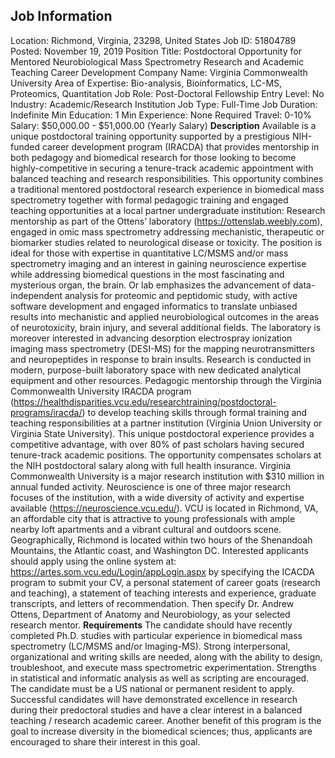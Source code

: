 ## Job Information
Location: 
											Richmond, Virginia, 23298, United States 
Job ID: 
51804789
Posted: 
November 19, 2019
Position Title: 
Postdoctoral Opportunity for Mentored Neurobiological Mass Spectrometry Research and Academic Teaching Career Development
Company Name: 
Virginia Commonwealth University
Area of Expertise: 
Bio-analysis, Bioinformatics, LC-MS, Proteomics, Quantitation
Job Role: 
Post-Doctoral Fellowship
Entry Level: 
No
Industry: 
Academic/Research Institution
Job Type: 
Full-Time
Job Duration: 
Indefinite
Min Education: 
1
Min Experience: 
None
Required Travel: 
0-10%
Salary: 
$50,000.00 - $51,000.00 (Yearly Salary)
**Description**
Available is a unique postdoctoral training opportunity supported by a prestigious NIH-funded career development program (IRACDA) that provides mentorship in both pedagogy and biomedical research for those looking to become highly-competitive in securing a tenure-track academic appointment with balanced teaching and research responsibilities. This opportunity combines a traditional mentored postdoctoral research experience in biomedical mass spectrometry together with formal pedagogic training and engaged teaching opportunities at a local partner undergraduate institution:  Research mentorship as part of the Ottens’ laboratory (https://ottenslab.weebly.com), engaged in omic mass spectrometry addressing mechanistic, therapeutic or biomarker studies related to neurological disease or toxicity. The position is ideal for those with expertise in quantitative LC/MSMS and/or mass spectrometry imaging and an interest in gaining neuroscience expertise while addressing biomedical questions in the most fascinating and mysterious organ, the brain. Or lab emphasizes the advancement of data-independent analysis for proteomic and peptidomic study, with active software development and engaged informatics to translate unbiased results into mechanistic and applied neurobiological outcomes in the areas of neurotoxicity, brain injury, and several additional fields. The laboratory is moreover interested in advancing desorption electrospray ionization imaging mass spectrometry (DESI-MS) for the mapping neurotransmitters and neuropeptides in response to brain insults. Research is conducted in modern, purpose-built laboratory space with new dedicated analytical equipment and other resources. Pedagogic mentorship through the Virginia Commonwealth University IRACDA program (https://healthdisparities.vcu.edu/researchtraining/postdoctoral-programs/iracda/) to develop teaching skills through formal training and teaching responsibilities at a partner institution (Virginia Union University or Virginia State University). This unique postdoctoral experience provides a competitive advantage, with over 80% of past scholars having secured tenure-track academic positions.  The opportunity compensates scholars at the NIH postdoctoral salary along with full health insurance. Virginia Commonwealth University is a major research institution with $310 million in annual funded activity. Neuroscience is one of three major research focuses of the institution, with a wide diversity of activity and expertise available (https://neuroscience.vcu.edu/). VCU is located in Richmond, VA, an affordable city that is attractive to young professionals with ample nearby loft apartments and a vibrant cultural and outdoors scene. Geographically, Richmond is located within two hours of the Shenandoah Mountains, the Atlantic coast, and Washington DC. Interested applicants should apply using the online system at: https://artes.som.vcu.edu/Login/appLogin.aspx by specifying the ICACDA program to submit your CV, a personal statement of career goats (research and teaching), a statement of teaching interests and experience, graduate transcripts, and letters of recommendation. Then specify Dr. Andrew Ottens, Department of Anatomy and Neurobiology, as your selected research mentor.
**Requirements**
The candidate should have recently completed Ph.D. studies with particular experience in biomedical mass spectrometry (LC/MSMS and/or Imaging-MS). Strong interpersonal, organizational and writing skills are needed, along with the ability to design, troubleshoot, and execute mass spectrometric experimentation. Strengths in statistical and informatic analysis as well as scripting are encouraged. The candidate must be a US national or permanent resident to apply. Successful candidates will have demonstrated excellence in research during their predoctoral studies and have a clear interest in a balanced teaching / research academic career. Another benefit of this program is the goal to increase diversity in the biomedical sciences; thus, applicants are encouraged to share their interest in this goal.
